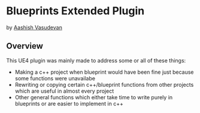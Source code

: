 # Blueprints Extended Plugin
by [Aashish Vasudevan](www.aashishvasudevan.com)

## Overview
This UE4 plugin was mainly made to address some or all of these things:
* Making a c++ project when blueprint would have been fine just because some functions were unavailabe
* Rewriting or copying certain c++/blueprint functions from other projects which are useful in almost every project
* Other general functions which either take time to write purely in blueprints or are easier to implement in c++
